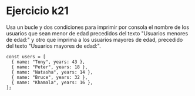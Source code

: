 # Ejercicio k21

Usa un bucle y dos condiciones para imprimir por consola el nombre de los usuarios que sean menor de edad precedidos del texto "Usuarios menores de edad:" y otro que imprima a los usuarios mayores de edad, precedido del texto "Usuarios mayores de edad:".

```
const users = [
  { name: "Tony", years: 43 },
  { name: "Peter", years: 18 },
  { name: "Natasha", years: 14 },
  { name: "Bruce", years: 32 },
  { name: "Khamala", years: 16 },
];
```